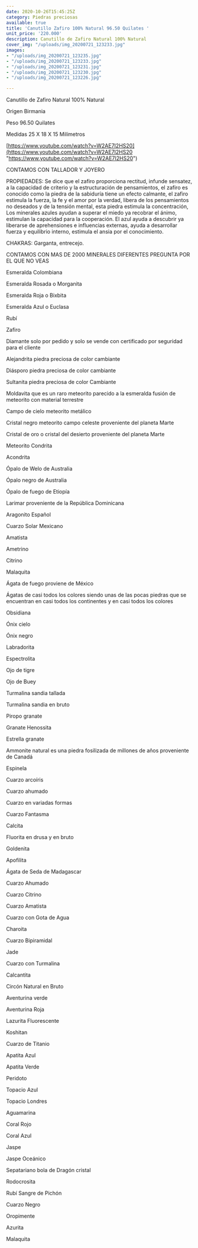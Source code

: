 ```yaml
---
date: 2020-10-26T15:45:25Z
category: Piedras preciosas
available: true
title: 'Canutillo Zafiro 100% Natural 96.50 Quilates '
unit_price: '220.000'
description: Canutillo de Zafiro Natural 100% Natural
cover_img: "/uploads/img_20200721_123233.jpg"
images:
- "/uploads/img_20200721_123235.jpg"
- "/uploads/img_20200721_123233.jpg"
- "/uploads/img_20200721_123231.jpg"
- "/uploads/img_20200721_123230.jpg"
- "/uploads/img_20200721_123226.jpg"

---
```

Canutillo de Zafiro Natural 100% Natural

Origen Birmania 

Peso 96.50 Quilates

Medidas 25 X 18 X 15 Milímetros

[https://www.youtube.com/watch?v=W2AE7I2HS20](https://www.youtube.com/watch?v=W2AE7I2HS20 "https://www.youtube.com/watch?v=W2AE7I2HS20")

CONTAMOS CON TALLADOR Y JOYERO

PROPIEDADES: Se dice que el zafiro proporciona rectitud, infunde sensatez, a la capacidad de criterio y la estructuración de pensamientos, el zafiro es conocido como la piedra de la sabiduría tiene un efecto calmante, el zafiro estimula la fuerza, la fe y el amor por la verdad, libera de los pensamientos no deseados y de la tensión mental, esta piedra estimula la concentración, Los minerales azules ayudan a superar el miedo ya recobrar el ánimo, estimulan la capacidad para la cooperación. El azul ayuda a descubrir ya liberarse de aprehensiones e influencias externas, ayuda a desarrollar fuerza y ​​equilibrio interno, estimula el ansia por el conocimiento.

CHAKRAS: Garganta, entrecejo.

CONTAMOS CON MAS DE 2000 MINERALES DIFERENTES PREGUNTA POR EL QUE NO VEAS

Esmeralda Colombiana 

Esmeralda Rosada o Morganita

Esmeralda Roja o Bixbita

Esmeralda Azul o Euclasa 

Rubí 

Zafiro 

Diamante solo por pedido y solo se vende con certificado por seguridad para el cliente

Alejandrita piedra preciosa de color cambiante 

Diásporo piedra preciosa de color cambiante 

Sultanita piedra preciosa de color Cambiante 

Moldavita que es un raro meteorito parecido a la esmeralda fusión de meteorito con material terrestre 

Campo de cielo meteorito metálico 

Cristal negro meteorito campo celeste proveniente del planeta Marte 

Cristal de oro o cristal del desierto proveniente del planeta Marte 

Meteorito Condrita 

Acondrita 

Ópalo de Welo de Australia 

Ópalo negro de Australia 

Ópalo de fuego de Etiopía 

Larimar proveniente de la República Dominicana 

Aragonito Español 

Cuarzo Solar Mexicano 

Amatista 

Ametrino 

Citrino 

Malaquita 

Ágata de fuego proviene de México 

Ágatas de casi todos los colores siendo unas de las pocas piedras que se encuentran en casi todos los continentes y en casi todos los colores 

Obsidiana 

Ónix cielo 

Ónix negro 

Labradorita 

Espectrolita

Ojo de tigre 

Ojo de Buey

Turmalina sandia tallada 

Turmalina sandia en bruto 

Piropo granate 

Granate Henossita

Estrella granate 

Ammonite natural es una piedra fosilizada de millones de años proveniente de Canadá 

Espinela 

Cuarzo arcoíris 

Cuarzo ahumado 

Cuarzo en variadas formas 

Cuarzo Fantasma 

Calcita 

Fluorita en drusa y en bruto 

Goldenita 

Apofilita 

Ágata de Seda de Madagascar 

Cuarzo Ahumado 

Cuarzo Citrino 

Cuarzo Amatista 

Cuarzo con Gota de Agua 

Charoita 

Cuarzo Bipiramidal 

Jade 

Cuarzo con Turmalina

Calcantita

Circón Natural en Bruto

Aventurina verde 

Aventurina Roja

Lazurita Fluorescente 

Koshitan

Cuarzo de Titanio

Apatita Azul 

Apatita Verde 

Peridoto

Topacio Azul

Topacio Londres

Aguamarina 

Coral Rojo 

Coral Azul 

Jaspe 

Jaspe Oceánico 

Sepatariano bola de Dragón cristal 

Rodocrosita 

Rubí Sangre de Pichón 

Cuarzo Negro 

Oropimente 

Azurita 

Malaquita